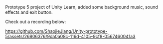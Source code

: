 Prototype 5 project of Unity Learn, added some background music, sound effects and exit button.

Check out a recording below:

https://github.com/ShaojieJiang/Unity-prototype-5/assets/26806376/9da0a08c-116d-4105-9cf8-0567460041a3

